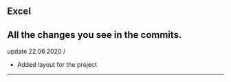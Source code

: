 Excel
---
All the changes you see in the commits.
---
update 22.06.2020 /
- Added layout for the project

---
